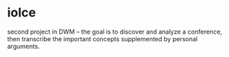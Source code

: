 # iolce
second project in DWM – the goal is to discover and analyze a conference, then transcribe the important concepts supplemented by personal arguments.
